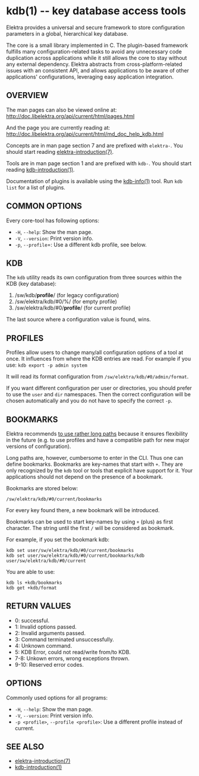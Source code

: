 kdb(1) -- key database access tools
===================================

Elektra provides a universal and secure framework to store configuration
parameters in a global, hierarchical key database.

The core is a small library implemented in C. The plugin-based framework fulfills many
configuration-related tasks to avoid any unnecessary code duplication
across applications while it still allows the core to stay without any
external dependency. Elektra abstracts from cross-platform-related issues
with an consistent API, and allows applications to be aware of other
applications' configurations, leveraging easy application integration.

## OVERVIEW

The man pages can also be viewed online at:
http://doc.libelektra.org/api/current/html/pages.html

And the page you are currently reading at:
http://doc.libelektra.org/api/current/html/md_doc_help_kdb.html

Concepts are in man page section 7 and are prefixed with `elektra-`.
You should start reading [elektra-introduction(7)](elektra-introduction.md).

Tools are in man page section 1 and are prefixed with `kdb-`.
You should start reading [kdb-introduction(1)](kdb-introduction.md).

Documentation of plugins is available using the
[kdb-info(1)](kdb-info.md) tool.
Run `kdb list` for a list of plugins.

## COMMON OPTIONS

Every core-tool has following options:

- `-H`, `--help`:
  Show the man page.
- `-V`, `--version`:
  Print version info.
- `-p`, `--profile`=<profile>:
  Use a different kdb profile, see below.

## KDB

The `kdb` utility reads its own configuration from three sources
within the KDB (key database):

1. /sw/kdb/**profile**/ (for legacy configuration)
2. /sw/elektra/kdb/#0/%/ (for empty profile)
3. /sw/elektra/kdb/#0/**profile**/ (for current profile)

The last source where a configuration value is found, wins.

## PROFILES

Profiles allow users to change many/all configuration options of a tool
at once. It influences from where the KDB entries are read.
For example if you use:
	`kdb export -p admin system`

It will read its format configuration from `/sw/elektra/kdb/#0/admin/format`.

If you want different configuration per user or directories, you should prefer
to use the `user` and `dir` namespaces. Then the correct configuration will
be chosen automatically and you do not have to specify the correct `-p`.

## BOOKMARKS

Elektra recommends [to use rather long paths](/doc/tutorials/application-integration.md)
because it ensures flexibility in the future (e.g. to use profiles and have a compatible
path for new major versions of configuration).

Long paths are, however, cumbersome to enter in the CLI.
Thus one can define bookmarks. Bookmarks are key-names that start with `+`.
They are only recognized by the `kdb` tool or tools that explicit have
support for it. Your applications should not depend on the presence of a
bookmark.

Bookmarks are stored below:

	/sw/elektra/kdb/#0/current/bookmarks

For every key found there, a new bookmark will be introduced.

Bookmarks can be used to start key-names by using `+` (plus) as first character.
The string until the first `/` will be considered as bookmark.

For example, if you set the bookmark kdb:

	kdb set user/sw/elektra/kdb/#0/current/bookmarks
	kdb set user/sw/elektra/kdb/#0/current/bookmarks/kdb user/sw/elektra/kdb/#0/current

You are able to use:

	kdb ls +kdb/bookmarks
	kdb get +kdb/format

## RETURN VALUES


- 0:
  successful.
- 1:
  Invalid options passed.
- 2:
  Invalid arguments passed.
- 3:
  Command terminated unsuccessfully.
- 4:
  Unknown command.
- 5:
  KDB Error, could not read/write from/to KDB.
- 7-8:
  Unkown errors, wrong exceptions thrown.
- 9-10:
  Reserved error codes.

## OPTIONS

Commonly used options for all programs:

- `-H`, `--help`:
   Show the man page.
- `-V`, `--version`:
   Print version info.
- `-p <profile>`, `--profile <profile>`:
   Use a different profile instead of current.

## SEE ALSO

- [elektra-introduction(7)](elektra-introduction.md)
- [kdb-introduction(1)](kdb-introduction.md)
